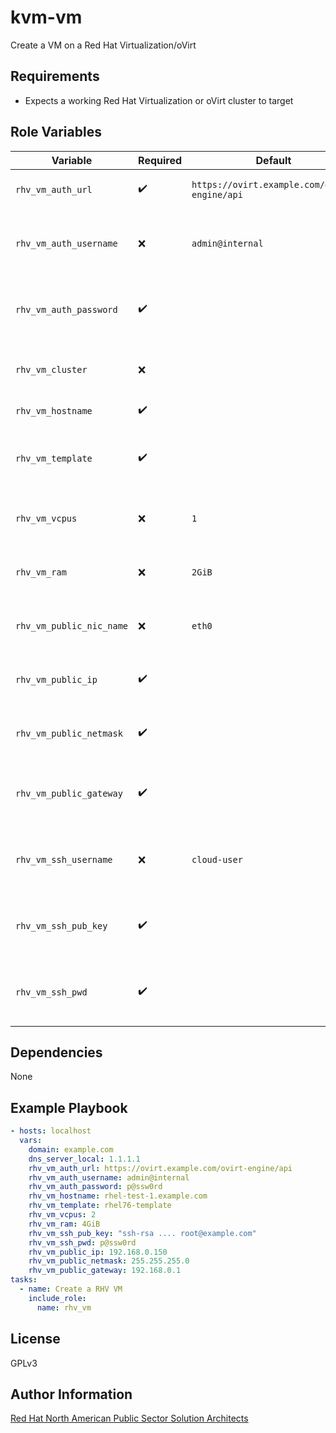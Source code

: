kvm-vm
=========

Create a VM on a Red Hat Virtualization/oVirt

Requirements
------------

- Expects a working Red Hat Virtualization or oVirt cluster to target

Role Variables
--------------

| Variable        | Required | Default  | Description                                                                                                                                                                                                                                     |
| --------------- | -------- | -------- | ----------------------------------------------------------------------------------------------------------------------------------------------------------------------------------------------------------------------------------------------- |
| `rhv_vm_auth_url` | :heavy_check_mark:      | ```https://ovirt.example.com/ovirt-engine/api``` | The URL for the ovirt-engine API |
| `rhv_vm_auth_username` | :x:      | ```admin@internal``` | The username to auth against the API |
| `rhv_vm_auth_password` | :heavy_check_mark:      |  | The password to auth against the API |
| `rhv_vm_cluster` | :x:      |  | The name of the RHV/oVirt cluster |
| `rhv_vm_hostname` | :heavy_check_mark:      |  | The FQDN for the VM |
| `rhv_vm_template` | :heavy_check_mark:      |  | The name of the template to base the VM on |
| `rhv_vm_vcpus` | :x:      | ```1``` | Number of vCPUs to assign to the VM |
| `rhv_vm_ram` | :x:      | ```2GiB``` | Amount of ram to give to the VM in megabytes |
| `rhv_vm_public_nic_name` | :x:      | ```eth0``` | The device name of the public interface |
| `rhv_vm_public_ip` | :heavy_check_mark:      |  | The reachable public IP for the VM |
| `rhv_vm_public_netmask` | :heavy_check_mark:      |  | The netmask for the public network |
| `rhv_vm_public_gateway` | :heavy_check_mark:      |  | The gateway IP for the public network |
| `rhv_vm_ssh_username` | :x:      | ```cloud-user``` | Username that will be used for SSH access to the VM |
| `rhv_vm_ssh_pub_key` | :heavy_check_mark:      |  | SSH Public Key that will be used for SSH access to the VM |
| `rhv_vm_ssh_pwd` | :heavy_check_mark:      |  | Password that will be used for SSH access to the VM |

Dependencies
------------

None

Example Playbook
----------------

```yaml
- hosts: localhost
  vars:
    domain: example.com
    dns_server_local: 1.1.1.1
    rhv_vm_auth_url: https://ovirt.example.com/ovirt-engine/api
    rhv_vm_auth_username: admin@internal
    rhv_vm_auth_password: p@ssw0rd
    rhv_vm_hostname: rhel-test-1.example.com
    rhv_vm_template: rhel76-template
    rhv_vm_vcpus: 2
    rhv_vm_ram: 4GiB
    rhv_vm_ssh_pub_key: "ssh-rsa .... root@example.com"
    rhv_vm_ssh_pwd: p@ssw0rd
    rhv_vm_public_ip: 192.168.0.150
    rhv_vm_public_netmask: 255.255.255.0
    rhv_vm_public_gateway: 192.168.0.1
tasks:
  - name: Create a RHV VM
    include_role:
      name: rhv_vm
```

License
-------

GPLv3

Author Information
------------------

[Red Hat North American Public Sector Solution Architects](https://redhatgov.io)
